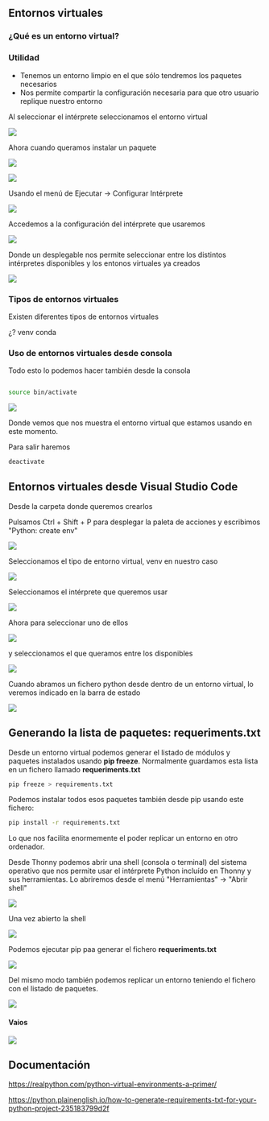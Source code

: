 ## Entornos virtuales


### ¿Qué es un entorno virtual?




### Utilidad


* Tenemos un entorno limpio en el que sólo tendremos los paquetes necesarios
* Nos permite compartir la configuración necesaria para que otro usuario replique nuestro entorno




Al seleccionar el intérprete seleccionamos el entorno virtual

![](./images/Thonny_seleccionar_interprete.jpeg)


Ahora cuando queramos instalar un paquete

![](./images/Thonny_gestionar_paquetes.jpeg)




![](./images/thonny_paquetes_entorno.png)


Usando el menú de Ejecutar -> Configurar Intérprete

![](./images/Thonny_seleccionar_interprete.jpeg)

Accedemos a la configuración del intérprete que usaremos

![](./images/Thonny_Seleccion_interprete.png)

Donde un desplegable nos permite seleccionar entre los distintos intérpretes disponibles y los entonos virtuales ya creados

![](./images/Thonny_interpretes.jpeg)




### Tipos de entornos virtuales

Existen diferentes tipos de entornos virtuales

¿?
venv
conda


### Uso de entornos virtuales desde consola

Todo esto lo podemos hacer también desde la consola

```sh

source bin/activate

```

![](./images/entorno_virtual_cli.png)

Donde vemos que nos muestra el entorno virtual que estamos usando en este momento.

Para salir haremos

```sh
deactivate
```


## Entornos virtuales desde Visual Studio Code

Desde la carpeta donde queremos crearlos

Pulsamos Ctrl + Shift + P para desplegar la paleta de acciones y escribimos "Python: create env"

![](./images/vscode_create_venv.png)

Seleccionamos el tipo de entorno virtual, venv en nuestro caso

![](./images/vscode_select_venv.png)

Seleccionamos el intérprete que queremos usar

![](./images/vscode_select_interprete.png)

Ahora para seleccionar uno de ellos

![](./images/vscode_select_interprete_venv.png)

y seleccionamos el que queramos entre los disponibles

![](./images/vscode_menu_select_env.png)


Cuando abramos un fichero python desde dentro de un entorno virtual, lo veremos indicado en la barra de estado

![](./images/vscode_venv_selcted.png)

## Generando la lista de paquetes: requeriments.txt

Desde un entorno virtual podemos generar el listado de módulos y paquetes instalados usando __pip freeze__. Normalmente guardamos esta lista en un fichero llamado **requeriments.txt** 

```sh
pip freeze > requirements.txt
```

Podemos instalar todos esos paquetes también desde pip usando este fichero:

```sh
pip install -r requirements.txt
```

Lo que nos facilita enormemente el poder replicar un entorno en otro ordenador.

Desde Thonny podemos abrir una shell (consola o terminal) del sistema operativo que nos permite usar el intérprete Python incluído en Thonny y sus herramientas. Lo abriremos desde el menú "Herramientas" -> "Abrir shell"

![](./images/thonny_menu_abrir_consola.png) 

Una vez abierto la shell 

![](./images/thonny_shell.png)

Podemos ejecutar pip paa generar el fichero __requeriments.txt__

![](./images/thonny_pip_freeze.png)

Del mismo modo también podemos replicar un entorno teniendo el fichero con el listado de paquetes.

![](./images/thonny_administrador_paquetes_requeriments.png)

#### Vaios


![](./images/Thonny_interprete.png)


## Documentación

https://realpython.com/python-virtual-environments-a-primer/

https://python.plainenglish.io/how-to-generate-requirements-txt-for-your-python-project-235183799d2f
